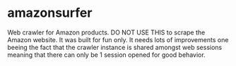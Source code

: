 # amazonsurfer
Web crawler for Amazon products. DO NOT USE THIS to scrape the Amazon website. It was built for fun only.
It needs lots of improvements one beeing the fact that the crawler instance is shared amongst web sessions meaning that there can only be 1 session opened for good behavior.
